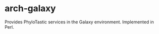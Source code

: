 arch-galaxy
===========

Provides PhyloTastic services in the Galaxy environment. Implemented in Perl.